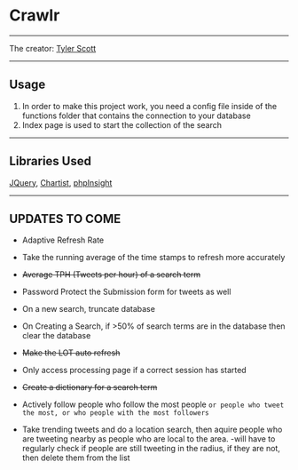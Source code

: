 # Crawlr
----
The creator: [Tyler Scott](http://www.tylerscottwilliams.com)

----
## Usage
1. In order to make this project work, you need a config file inside of the functions folder that contains the connection to your database
2. Index page is used to start the collection of the search

----

## Libraries Used

[JQuery](http://jquery.com/),
[Chartist](http://gionkunz.github.io/chartist-js/),
[phpInsight](https://github.com/JWHennessey/phpInsight)

----

## UPDATES TO COME
* Adaptive Refresh Rate
* Take the running average of the time stamps to refresh more accurately
* ~~Average TPH (Tweets per hour) of a search term~~
* Password Protect the Submission form for tweets as well
* On a new search, truncate database
* On Creating a Search, if >50% of search terms are in the database then clear the database
* ~~Make the LOT auto refresh~~
* Only access processing page if a correct session has started
* ~~Create a dictionary for a search term~~

* Actively follow people who follow the most people
	`or people who tweet the most, or who people with the most followers`
* Take trending tweets and do a location search, then aquire people who are tweeting nearby as people who are local to the area.
	-will have to regularly check if people are still tweeting in the radius, if they are not, then delete them from the list
